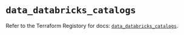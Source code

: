 # `data_databricks_catalogs`

Refer to the Terraform Registory for docs: [`data_databricks_catalogs`](https://registry.terraform.io/providers/databricks/databricks/1.24.1/docs/data-sources/catalogs).
